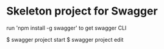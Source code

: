 # Skeleton project for Swagger

run 'npm install -g swagger' to get swagger CLI

$ swagger project start
$ swagger project edit